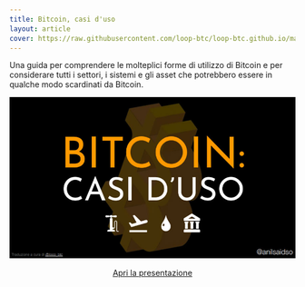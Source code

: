 ```yaml
---
title: Bitcoin, casi d'uso
layout: article
cover: https://raw.githubusercontent.com/loop-btc/loop-btc.github.io/master/assets/images/cover-anil-casi-d-uso.jpg
---
```


Una guida per comprendere le molteplici forme di utilizzo di Bitcoin e per considerare tutti i settori, i sistemi e gli asset che potrebbero essere in qualche modo scardinati da Bitcoin.

<!--more-->

![TeXt Theme](https://raw.githubusercontent.com/loop-btc/loop-btc.github.io/master/assets/images/cover-anil-casi-d-uso.jpg)


<p style="text-align: center;"><a class="button button--warning button--rounded button--lg" href="/assets/risorse/Casi d'uso di Bitcoin_by Anil - ITA by loop_btc.pdf"><i class="fas fa-file-pdf"></i> Apri la presentazione</a></p>